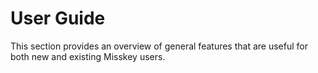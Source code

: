 # User Guide

This section provides an overview of general features that are useful for both new and existing Misskey users.

<MkIndex />
